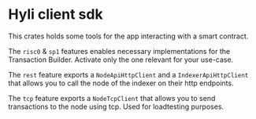 # Hyli client sdk

This crates holds some tools for the app interacting with a smart contract.

The `risc0` & `sp1` features enables necessary implementations for the Transaction Builder. Activate
only the one relevant for your use-case.

The `rest` feature exports a `NodeApiHttpClient` and a `IndexerApiHttpClient` that allows you to call
the node of the indexer on their http endpoints.

The `tcp` feature exports a `NodeTcpClient` that allows you to send transactions to the node using tcp.
Used for loadtesting purposes.
